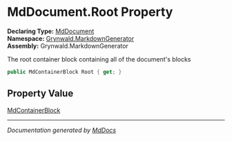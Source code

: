 ﻿<!--  
  <auto-generated>   
    The contents of this file were generated by a tool.  
    Changes to this file may be list if the file is regenerated  
  </auto-generated>   
-->

# MdDocument.Root Property

**Declaring Type:** [MdDocument](../index.md)  
**Namespace:** [Grynwald.MarkdownGenerator](../../index.md)  
**Assembly:** Grynwald.MarkdownGenerator

The root container block containing all of the document's blocks

```csharp
public MdContainerBlock Root { get; }
```

## Property Value

[MdContainerBlock](../../MdContainerBlock/index.md)

___

*Documentation generated by [MdDocs](https://github.com/ap0llo/mddocs)*
